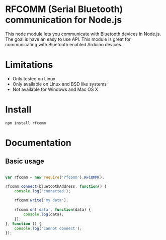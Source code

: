 # RFCOMM (Serial Bluetooth) communication for Node.js

This node module lets you communicate with Bluetooth devices in Node.js. The goal is have an easy to use API. This module is great for communicating with Bluetooth enabled Arduino devices.

# Limitations

* Only tested on Linux
* Only available on Linux and BSD like systems
* Not available for Windows and Mac OS X

# Install

`npm install rfcomm`

# Documentation

## Basic usage

```javascript

var rfcomm = new require('rfcomm').RFCOMM();

rfcomm.connect(bluetoothAddress, function() {
	console.log('connected');
	
	rfcomm.write('my data');
	
	rfcomm.on('data', function(data) {
		console.log(data);
	});
}, function () {
	console.log('cannot connect');
});
```
